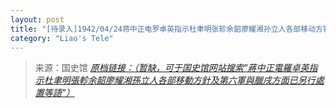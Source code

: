 ```yaml
---
layout: post
title: "[待录入]1942/04/24蒋中正电罗卓英指示杜聿明张轸余韶廖耀湘孙立人各部移动方针及第六军与腊戌方面已另行处置等语"
category: "Liao's Tele"
---
```



> 来源：国史馆 [*原档链接：（暂缺，可于国史馆网站搜索“蔣中正電羅卓英指示杜聿明張軫余韶廖耀湘孫立人各部移動方針及第六軍與臘戌方面已另行處置等語”）*]()
